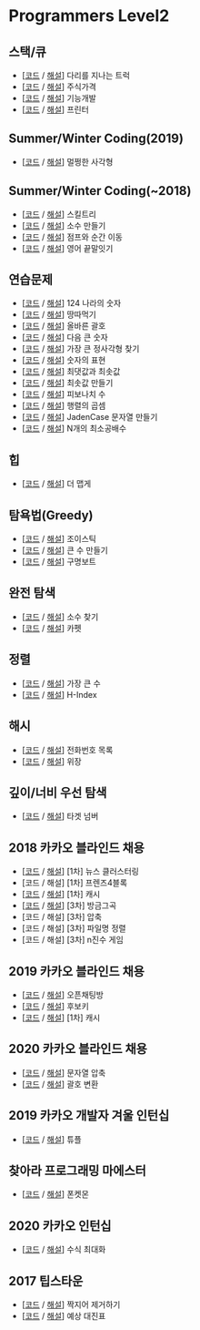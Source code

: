 # Programmers Level2



## 스택/큐

- [[코드](https://github.com/Kaist-Master/Algorithm-Master/blob/master/programmers/level2/code/%EB%8B%A4%EB%A6%AC%EB%A5%BC%20%EC%A7%80%EB%82%98%EB%8A%94%20%ED%8A%B8%EB%9F%AD.py) / [해설]( https://eda-ai-lab.tistory.com/454?category=766271 )] 다리를 지나는 트럭 
- [[코드](https://github.com/Kaist-Master/Algorithm-Master/blob/master/programmers/level2/code/%EC%A3%BC%EC%8B%9D%EA%B0%80%EA%B2%A9.py) / [해설]( https://eda-ai-lab.tistory.com/457 )] 주식가격
- [[코드](https://github.com/Kaist-Master/Algorithm-Master/blob/master/programmers/level2/code/%EA%B8%B0%EB%8A%A5%EA%B0%9C%EB%B0%9C.py) / [해설]( https://eda-ai-lab.tistory.com/453?category=766271 )] 기능개발
- [[코드](https://github.com/Kaist-Master/Algorithm-Master/blob/master/programmers/level2/code/%ED%94%84%EB%A6%B0%ED%84%B0.py) / [해설]( https://eda-ai-lab.tistory.com/461?category=766271 )] 프린터

## Summer/Winter Coding(2019)

- [[코드](https://github.com/Kaist-Master/Algorithm-Master/blob/master/programmers/level2/code/%EB%A9%80%EC%A9%A1%ED%95%9C%20%EC%82%AC%EA%B0%81%ED%98%95.py) / [해설]( https://eda-ai-lab.tistory.com/459?category=766271 )] 멀쩡한 사각형

## Summer/Winter Coding(~2018)

- [[코드](https://github.com/Kaist-Master/Algorithm-Master/blob/master/programmers/level2/code/%EC%8A%A4%ED%82%AC%ED%8A%B8%EB%A6%AC.py) / [해설]( https://eda-ai-lab.tistory.com/460?category=766271 )] 스킬트리
- [[코드](https://github.com/Kaist-Master/Algorithm-Master/blob/master/programmers/level2/code/%EC%86%8C%EC%88%98%20%EB%A7%8C%EB%93%A4%EA%B8%B0.py) / [해설]( https://eda-ai-lab.tistory.com/493?category=766271 )] 소수 만들기
- [[코드](https://github.com/Kaist-Master/Algorithm-Master/blob/master/programmers/level2/code/%EC%A0%90%ED%94%84%EC%99%80%20%EC%88%9C%EA%B0%84%20%EC%9D%B4%EB%8F%99.py) / [해설]( https://eda-ai-lab.tistory.com/497?category=766271 )] 점프와 순간 이동
- [[코드](https://github.com/Kaist-Master/Algorithm-Master/blob/master/programmers/level2/code/%EC%98%81%EC%96%B4%20%EB%81%9D%EB%A7%90%EC%9E%87%EA%B8%B0.py) / [해설]( https://eda-ai-lab.tistory.com/499?category=766271 )] 영어 끝말잇기

## 연습문제

-  [[코드](https://github.com/Kaist-Master/Algorithm-Master/blob/master/programmers/level2/code/124%20%EB%82%98%EB%9D%BC%EC%9D%98%20%EC%88%AB%EC%9E%90.py) / [해설](https://eda-ai-lab.tistory.com/452?category=766271)] 124 나라의 숫자
- [[코드](https://github.com/Kaist-Master/Algorithm-Master/blob/master/programmers/level2/code/%EB%95%85%EB%94%B0%EB%A8%B9%EA%B8%B0.py) / [해설]( https://eda-ai-lab.tistory.com/480?category=766271 )] 땅따먹기
- [[코드](https://github.com/Kaist-Master/Algorithm-Master/blob/master/programmers/level2/code/%EC%98%AC%EB%B0%94%EB%A5%B8%20%EA%B4%84%ED%98%B8.py) / [해설]( https://eda-ai-lab.tistory.com/478?category=766271 )] 올바른 괄호
- [[코드](https://github.com/Kaist-Master/Algorithm-Master/blob/master/programmers/level2/code/%EB%8B%A4%EC%9D%8C%20%ED%81%B0%20%EC%88%AB%EC%9E%90.py) / [해설]( https://eda-ai-lab.tistory.com/479?category=766271 )] 다음 큰 숫자
- [[코드](https://github.com/Kaist-Master/Algorithm-Master/blob/master/programmers/level2/code/%EA%B0%80%EC%9E%A5%20%ED%81%B0%20%EC%A0%95%EC%82%AC%EA%B0%81%ED%98%95%20%EC%B0%BE%EA%B8%B0.py) / [해설]( https://eda-ai-lab.tistory.com/507 )] 가장 큰 정사각형 찾기
- [[코드](https://github.com/Kaist-Master/Algorithm-Master/blob/master/programmers/level2/code/%EC%88%AB%EC%9E%90%EC%9D%98%20%ED%91%9C%ED%98%84.py) / [해설]( https://eda-ai-lab.tistory.com/485?category=766271 )] 숫자의 표현
- [[코드](https://github.com/Kaist-Master/Algorithm-Master/blob/master/programmers/level2/code/%EC%B5%9C%EB%8C%93%EA%B0%92%EA%B3%BC%20%EC%B5%9C%EC%86%9F%EA%B0%92.py) / [해설]( https://eda-ai-lab.tistory.com/486?category=766271 )] 최댓값과 최솟값
- [[코드](https://github.com/Kaist-Master/Algorithm-Master/blob/master/programmers/level2/code/%EC%B5%9C%EC%86%9F%EA%B0%92%20%EB%A7%8C%EB%93%A4%EA%B8%B0.py) / [해설]( https://eda-ai-lab.tistory.com/487?category=766271 )] 최솟값 만들기
- [[코드](https://github.com/Kaist-Master/Algorithm-Master/blob/master/programmers/level2/code/%ED%94%BC%EB%B3%B4%EB%82%98%EC%B9%98%20%EC%88%98.py) / [해설]( https://eda-ai-lab.tistory.com/488?category=766271 )] 피보나치 수
- [[코드](https://github.com/Kaist-Master/Algorithm-Master/blob/master/programmers/level2/code/%ED%96%89%EB%A0%AC%EC%9D%98%20%EA%B3%B1%EC%85%88.py) / [해설]( https://eda-ai-lab.tistory.com/489?category=766271 )] 행렬의 곱셈
- [[코드](https://github.com/Kaist-Master/Algorithm-Master/blob/master/programmers/level2/code/JadenCase%20%EB%AC%B8%EC%9E%90%EC%97%B4%20%EB%A7%8C%EB%93%A4%EA%B8%B0.py) / [해설]( https://eda-ai-lab.tistory.com/490?category=766271 )] JadenCase 문자열 만들기
- [[코드](https://github.com/Kaist-Master/Algorithm-Master/blob/master/programmers/level2/code/N%EA%B0%9C%EC%9D%98%20%EC%B5%9C%EC%86%8C%EA%B3%B5%EB%B0%B0%EC%88%98.py) / [해설]( https://eda-ai-lab.tistory.com/491?category=766271 )] N개의 최소공배수

## 힙

- [[코드](https://github.com/Kaist-Master/Algorithm-Master/blob/master/programmers/level2/code/%EB%8D%94%20%EB%A7%B5%EA%B2%8C.py) / [해설]( https://eda-ai-lab.tistory.com/469 )] 더 맵게

## 탐욕법(Greedy)

- [[코드](https://github.com/Kaist-Master/Algorithm-Master/blob/master/programmers/level2/code/%EC%A1%B0%EC%9D%B4%EC%8A%A4%ED%8B%B1.py) / [해설]( https://eda-ai-lab.tistory.com/464?category=766271 )] 조이스틱
- [[코드](https://github.com/Kaist-Master/Algorithm-Master/blob/master/programmers/level2/code/%ED%81%B0%20%EC%88%98%20%EB%A7%8C%EB%93%A4%EA%B8%B0.py) / [해설]( https://eda-ai-lab.tistory.com/465 )] 큰 수 만들기
- [[코드](https://github.com/Kaist-Master/Algorithm-Master/blob/master/programmers/level2/code/%EA%B5%AC%EB%AA%85%EB%B3%B4%ED%8A%B8.py) / [해설]( https://eda-ai-lab.tistory.com/474?category=766271 )] 구명보트

## 완전 탐색

- [[코드](https://github.com/Kaist-Master/Algorithm-Master/blob/master/programmers/level2/code/%EC%86%8C%EC%88%98%20%EC%B0%BE%EA%B8%B0.py) / [해설]( https://eda-ai-lab.tistory.com/466?category=766271 )] 소수 찾기
- [[코드](https://github.com/Kaist-Master/Algorithm-Master/blob/master/programmers/level2/code/%EC%B9%B4%ED%8E%AB.py) / [해설]( https://eda-ai-lab.tistory.com/476?category=766271 )] 카펫

## 정렬

- [[코드](https://github.com/Kaist-Master/Algorithm-Master/blob/master/programmers/level2/code/%EA%B0%80%EC%9E%A5%20%ED%81%B0%20%EC%88%98.py) / [해설]( https://eda-ai-lab.tistory.com/467?category=766271 )] 가장 큰 수
- [[코드](https://github.com/Kaist-Master/Algorithm-Master/blob/master/programmers/level2/code/H-Index.py) / [해설]( https://eda-ai-lab.tistory.com/471?category=766271 )] H-Index

## 해시

- [[코드](https://github.com/Kaist-Master/Algorithm-Master/blob/master/programmers/level2/code/%EC%A0%84%ED%99%94%EB%B2%88%ED%98%B8%20%EB%AA%A9%EB%A1%9D.py) / [해설]( https://eda-ai-lab.tistory.com/470?category=766271 )] 전화번호 목록
- [[코드](https://github.com/Kaist-Master/Algorithm-Master/blob/master/programmers/level2/code/%EC%9C%84%EC%9E%A5.py) / [해설]( https://eda-ai-lab.tistory.com/472?category=766271 )] 위장

## 깊이/너비 우선 탐색

- [[코드](https://github.com/Kaist-Master/Algorithm-Master/blob/master/programmers/level2/code/%ED%83%80%EA%B2%9F%20%EB%84%98%EB%B2%84.py) / [해설]( https://eda-ai-lab.tistory.com/475?category=766271 )] 타겟 넘버

## 2018 카카오 블라인드 채용

-  [[코드](https://github.com/Kaist-Master/Algorithm-Master/blob/master/programmers/level2/code/%EB%89%B4%EC%8A%A4%20%ED%81%B4%EB%9F%AC%EC%8A%A4%ED%84%B0%EB%A7%81.py) / [해설](https://eda-ai-lab.tistory.com/501)] [1차] 뉴스 클러스터링
- [코드 / 해설] [1차] 프렌즈4블록
- [[코드](https://github.com/Kaist-Master/Algorithm-Master/blob/master/programmers/level2/code/%EC%BA%90%EC%8B%9C.py) / [해설]( https://eda-ai-lab.tistory.com/503?category=766271 )] [1차] 캐시
-  [[코드](https://github.com/Kaist-Master/Algorithm-Master/blob/master/programmers/level2/code/%EB%B0%A9%EA%B8%88%EA%B7%B8%EA%B3%A1.py) / [해설](https://eda-ai-lab.tistory.com/506)] [3차] 방금그곡
- [코드 / 해설] [3차] 압축
- [코드 / 해설] [3차] 파일명 정렬
- [코드 / 해설] [3차] n진수 게임

## 2019 카카오 블라인드 채용

-  [[코드](https://github.com/Kaist-Master/Algorithm-Master/blob/master/programmers/level2/code/%EC%98%A4%ED%94%88%EC%B1%84%ED%8C%85%EB%B0%A9.py) / [해설](https://eda-ai-lab.tistory.com/504)] 오픈채팅방
- [[코드](https://github.com/Kaist-Master/Algorithm-Master/blob/master/programmers/level2/code/%ED%9B%84%EB%B3%B4%ED%82%A4.py) / [해설]( https://eda-ai-lab.tistory.com/505 )] 후보키
-  [[코드](https://github.com/Kaist-Master/Algorithm-Master/blob/master/programmers/level2/code/%EC%BA%90%EC%8B%9C.py) / [해설](https://eda-ai-lab.tistory.com/503)] [1차] 캐시

## 2020 카카오 블라인드 채용 

- [[코드](https://github.com/Kaist-Master/Algorithm-Master/blob/master/programmers/level2/code/%EB%AC%B8%EC%9E%90%EC%97%B4%20%EC%95%95%EC%B6%95.py) / [해설]( https://eda-ai-lab.tistory.com/463?category=766271 )] 문자열 압축
- [[코드](https://github.com/Kaist-Master/Algorithm-Master/blob/master/programmers/level2/code/%EA%B4%84%ED%98%B8%20%EB%B3%80%ED%99%98.py) / [해설]( https://eda-ai-lab.tistory.com/468 )] 괄호 변환

## 2019 카카오 개발자 겨울 인턴십

- [[코드](https://github.com/Kaist-Master/Algorithm-Master/blob/master/programmers/level2/code/%ED%8A%9C%ED%94%8C.py) / [해설]( https://eda-ai-lab.tistory.com/508 )] 튜플

## 찾아라 프로그래밍 마에스터

- [[코드](https://github.com/Kaist-Master/Algorithm-Master/blob/master/programmers/level2/code/%ED%8F%B0%EC%BC%93%EB%AA%AC.py) / [해설]( https://eda-ai-lab.tistory.com/481?category=766271 )] 폰켓몬

## 2020 카카오 인턴십

- [[코드](https://github.com/Kaist-Master/Algorithm-Master/blob/master/programmers/level2/code/%EC%88%98%EC%8B%9D%20%EC%B5%9C%EB%8C%80%ED%99%94.py) / [해설]( https://eda-ai-lab.tistory.com/509 )] 수식 최대화

## 2017 팁스타운

- [[코드](https://github.com/Kaist-Master/Algorithm-Master/blob/master/programmers/level2/code/%EC%A7%9D%EC%A7%80%EC%96%B4%20%EC%A0%9C%EA%B1%B0%ED%95%98%EA%B8%B0.py) / [해설]( https://eda-ai-lab.tistory.com/492?category=766271 )] 짝지어 제거하기
- [[코드](https://github.com/Kaist-Master/Algorithm-Master/blob/master/programmers/level2/code/%EC%98%88%EC%83%81%20%EB%8C%80%EC%A7%84%ED%91%9C.py) / [해설]( https://eda-ai-lab.tistory.com/500 )] 예상 대진표


